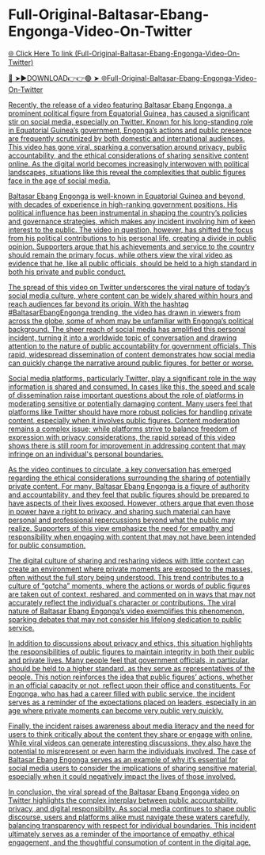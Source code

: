 # Full-Original-Baltasar-Ebang-Engonga-Video-On-Twitter

<a href="https://fifa55ballz.com/BLASTR4"> 🌐 Click Here To link (Full-Original-Baltasar-Ebang-Engonga-Video-On-Twitter)

🔴 ➤►DOWNLOAD👉👉🟢 ➤  <a href="https://fifa55ballz.com/BLASTR4"> 🌐Full-Original-Baltasar-Ebang-Engonga-Video-On-Twitter

Recently, the release of a video featuring Baltasar Ebang Engonga, a prominent political figure from Equatorial Guinea, has caused a significant stir on social media, especially on Twitter. Known for his long-standing role in Equatorial Guinea’s government, Engonga’s actions and public presence are frequently scrutinized by both domestic and international audiences. This video has gone viral, sparking a conversation around privacy, public accountability, and the ethical considerations of sharing sensitive content online. As the digital world becomes increasingly interwoven with political landscapes, situations like this reveal the complexities that public figures face in the age of social media.

Baltasar Ebang Engonga is well-known in Equatorial Guinea and beyond, with decades of experience in high-ranking government positions. His political influence has been instrumental in shaping the country’s policies and governance strategies, which makes any incident involving him of keen interest to the public. The video in question, however, has shifted the focus from his political contributions to his personal life, creating a divide in public opinion. Supporters argue that his achievements and service to the country should remain the primary focus, while others view the viral video as evidence that he, like all public officials, should be held to a high standard in both his private and public conduct.

The spread of this video on Twitter underscores the viral nature of today’s social media culture, where content can be widely shared within hours and reach audiences far beyond its origin. With the hashtag #BaltasarEbangEngonga trending, the video has drawn in viewers from across the globe, some of whom may be unfamiliar with Engonga’s political background. The sheer reach of social media has amplified this personal incident, turning it into a worldwide topic of conversation and drawing attention to the nature of public accountability for government officials. This rapid, widespread dissemination of content demonstrates how social media can quickly change the narrative around public figures, for better or worse.

Social media platforms, particularly Twitter, play a significant role in the way information is shared and consumed. In cases like this, the speed and scale of dissemination raise important questions about the role of platforms in moderating sensitive or potentially damaging content. Many users feel that platforms like Twitter should have more robust policies for handling private content, especially when it involves public figures. Content moderation remains a complex issue; while platforms strive to balance freedom of expression with privacy considerations, the rapid spread of this video shows there is still room for improvement in addressing content that may infringe on an individual's personal boundaries.

As the video continues to circulate, a key conversation has emerged regarding the ethical considerations surrounding the sharing of potentially private content. For many, Baltasar Ebang Engonga is a figure of authority and accountability, and they feel that public figures should be prepared to have aspects of their lives exposed. However, others argue that even those in power have a right to privacy, and sharing such material can have personal and professional repercussions beyond what the public may realize. Supporters of this view emphasize the need for empathy and responsibility when engaging with content that may not have been intended for public consumption. 

The digital culture of sharing and resharing videos with little context can create an environment where private moments are exposed to the masses, often without the full story being understood. This trend contributes to a culture of “gotcha” moments, where the actions or words of public figures are taken out of context, reshared, and commented on in ways that may not accurately reflect the individual's character or contributions. The viral nature of Baltasar Ebang Engonga’s video exemplifies this phenomenon, sparking debates that may not consider his lifelong dedication to public service.

In addition to discussions about privacy and ethics, this situation highlights the responsibilities of public figures to maintain integrity in both their public and private lives. Many people feel that government officials, in particular, should be held to a higher standard, as they serve as representatives of the people. This notion reinforces the idea that public figures’ actions, whether in an official capacity or not, reflect upon their office and constituents. For Engonga, who has had a career filled with public service, the incident serves as a reminder of the expectations placed on leaders, especially in an age where private moments can become very public very quickly.

Finally, the incident raises awareness about media literacy and the need for users to think critically about the content they share or engage with online. While viral videos can generate interesting discussions, they also have the potential to misrepresent or even harm the individuals involved. The case of Baltasar Ebang Engonga serves as an example of why it’s essential for social media users to consider the implications of sharing sensitive material, especially when it could negatively impact the lives of those involved.

In conclusion, the viral spread of the Baltasar Ebang Engonga video on Twitter highlights the complex interplay between public accountability, privacy, and digital responsibility. As social media continues to shape public discourse, users and platforms alike must navigate these waters carefully, balancing transparency with respect for individual boundaries. This incident ultimately serves as a reminder of the importance of empathy, ethical engagement, and the thoughtful consumption of content in the digital age.


